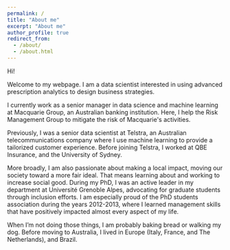 ```yaml
---
permalink: /
title: "About me"
excerpt: "About me"
author_profile: true
redirect_from: 
  - /about/
  - /about.html
---
```


Hi!

Welcome to my webpage. I am a data scientist interested in using advanced prescription analytics to design business strategies. 

I currently work as a senior manager in data science and machine learning at Macquarie Group, an Australian banking institution. Here, I help the Risk Management Group to mitigate the risk of Macquarie's activities.

Previously, I was a senior data scientist at Telstra, an Australian telecommunications company where I use machine learning to provide a tailorized customer experience. Before joining Telstra, I worked at QBE Insurance, and the University of Sydney.

More broadly, I am also passionate about making a local impact, moving our society toward a more fair ideal. That means learning about and working to increase social good. During my PhD, I was an active leader in my department at Université Grenoble Alpes, advocating for graduate students through inclusion efforts. I am especially proud of the PhD students association during the years 2012-2013, where I learned management skills that have positively impacted almost every aspect of my life.

When I’m not doing those things, I am probably baking bread or walking my dog. Before moving to Australia, I lived in Europe (Italy, France, and The Netherlands), and Brazil.
